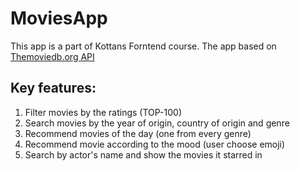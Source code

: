 # MoviesApp

This app is a part of Kottans Forntend course. The app based on [Themoviedb.org API](https://developers.themoviedb.org)

## Key features:

1. Filter movies by the ratings (TOP-100)
2. Search movies by the year of origin, country of origin and genre
3. Recommend movies of the day (one from every genre)
4. Recommend movie according to the mood (user choose emoji)
5. Search by actor's name and show the movies it starred in
